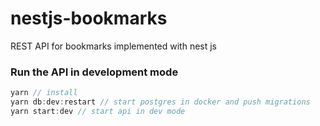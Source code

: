 # nestjs-bookmarks
REST API for bookmarks implemented with nest js

### Run the API in development mode
```javascript
yarn // install
yarn db:dev:restart // start postgres in docker and push migrations
yarn start:dev // start api in dev mode
```
